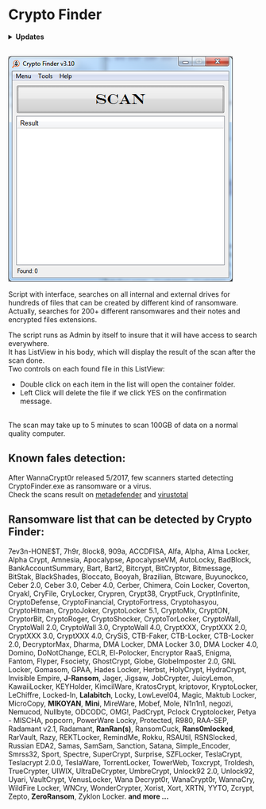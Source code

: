 <h1> Crypto Finder </h1>

<details> 
<summary> <b> Updates </b> </summary>
<i><p><b> Last version: v3.15 </b><br>
<p> 31/07/2017 - Added new ransomwares' notes and file extensions. </p>
<p> 14/07/2017 - Added new ransomwares' notes and file extensions. </p>
<p> 29/6/2017 <br>
- Cleaned up the searches. The search now should be 20% faster.<br>
- Added new ransomwares' notes and file extensions. </p>
<p> 22/6/2017 - Added new ransomwares' notes and file extensions.</p>
<p> 13/6/2017 - Added new ransomwares' notes and file extensions.</p>
<p> 15/5/2017 <br>
- Fix when the file contains "@" in the search.<br>
- Added new ransomwares' notes and file extensions.</p>
<p> 10/5/2017 <br>
- Added new ransomwares' notes and file extensions.<br>
- Kill the scan process when exit </p>
<p> 22/3/2017<br>
- Added Tool menu and moved "Check For Update" to it.<br>
- Added in Tool Menu "Delete All Files" to delete all detected files.<br>
- Added Status Bar that contains the ammount of detected files </p>
<p> 2/2/2017 <br>
- Added new ransomwares' notes and file extensions.<br>
- Currect the updating process to replace the old version of the program with the new version name.</p>
<p> 27/12/2016 - Fixed bug when you right click on an empty area in the Result ListView </p>
<p> 31/10/2016 - Added new ransomwares' notes and file extensions.</p>
<p> 26/10/2016 - Added new ransomwares' notes and file extensions. </p>
<p> 18/10/2016 - Added "Check For Update" in Help Menu </p>
<p> 12/10/216  - Added new ransomwares' notes and file extensions. </p>
<p> 5/10/2016  - Added new ransomwares' notes and file extensions. </p>
<p> 12/09/2016 <br>
-	Fix bug when the path to the script folder contains spaces. It wasn’t create the CryptoFinderSearchResult.txt <br>
-	Added more than 75 kind of ransomwares extensions and notes, and over 150+ searches.<br>
-	Added "Ransomware list" in a Menu </p>
<p> <b> 01/09/2016 - Released v1.0 </b></p></i>
</details>
<br> 

![Alt text](https://raw.githubusercontent.com/RamiSyr/Crypto-Finder/master/CryptoFinder.png)


Script with interface, searches  on all internal and external drives for hundreds of files that can be created by different kind of ransomware. Actually, searches for 200+ different ransomwares and their notes and encrypted files extensions.

The script runs as Admin by itself to insure that it will have access to search everywhere.<br>
It has ListView in his body, which will display the result of the scan after the scan done. <br>
Two controls on each found file in this ListView: <br>
- Double click on each item in the list will open the container folder.
- Left Click will delete the file if we click YES on the confirmation message.
<br>
The scan may take up to 5 minutes to scan 100GB of data on a normal quality computer.
<br>

## Known fales detection: <br>
After WannaCrypt0r released 5/2017, few scanners started detecting CryptoFinder.exe as ransomware or a virus.</br>
Check the scans result on [metadefender](https://www.metadefender.com/#!/results/file/ZTE3MDUzMEhKYklSdjRzWlpTSk1MUkROb1da/regular/analysis) and [virustotal](https://www.virustotal.com/en/file/ef5ade9c5b21459684900cf3d73da53dd3fb50b7ab3ee6b95f3beb6cd48fa566/analysis/1496167810/)


## Ransomware list that can be detected by Crypto Finder:

7ev3n-HONE$T, 7h9r, 8lock8, 909a, ACCDFISA, Alfa, Alpha, Alma Locker, Alpha Crypt, Amnesia, Apocalypse, ApocalypseVM, AutoLocky, BadBlock, BankAccountSummary, Bart, Bart2, Bitcrypt, BitCryptor, Bitmessage, BitStak, BlackShades, Bloccato, Booyah, Brazilian, Btcware, Buyunockco, Ceber 2.0, Ceber 3.0, Ceber 4.0, Cerber, Chimera, Coin Locker, Coverton, Cryakl, CryFile, CryLocker, Crypren, Crypt38, CryptFuck, CryptInfinite, CryptoDefense, CryptoFinancial, CryptoFortress, Cryptohasyou, CryptoHitman, CryptoJoker, CryptoLocker 5.1, CryptoMix, CryptON, CryptorBit, CryptoRoger, CryptoShocker, CryptoTorLocker, CryptoWall, CryptoWall 2.0, CryptoWall 3.0, CryptoWall 4.0, CryptXXX, CryptXXX 2.0, CryptXXX 3.0, CryptXXX 4.0, CrySiS, CTB-Faker, CTB-Locker, CTB-Locker 2.0, DecryptorMax, Dharma, DMA Locker, DMA Locker 3.0, DMA Locker 4.0, Domino, DoNotChange, ECLR, El-Polocker, Encryptor RaaS, Enigma, Fantom, Flyper, Fsociety, GhostCrypt, Globe, GlobeImposter 2.0, GNL Locker, Gomasom, GPAA, Hades Locker, Herbst, HolyCrypt, HydraCrypt, Invisible Empire, **J-Ransom**, Jager, Jigsaw, JobCrypter, JuicyLemon, KawaiiLocker, KEYHolder, KimcilWare, KratosCrypt, kriptovor, KryptoLocker, LeChiffre, Locked-In, **Lalabitch**, Locky, LowLevel04, Magic, Maktub Locker, MicroCopy, **MIKOYAN**, **Mini**, MireWare, Mobef, Mole, N1n1n1, negozi, Nemucod, Nullbyte, ODCODC, OMG!, PadCrypt, Pclock Cryptolocker, Petya - MISCHA, popcorn, PowerWare Locky, Protected, R980, RAA-SEP, Radamant v2.1, Radamant, **RanRan(s)**, RansomCuck, **Rans0mlocked**, RarVault, Razy, REKTLocker, RemindMe, Rokku, RSAUtil, RSNSlocked, Russian EDA2, Samas, SamSam, Sanction, Satana, Simple_Encoder, Smrss32, Sport, Spectre, SuperCrypt, Surprise, SZFLocker, TeslaCrypt, Teslacrypt 2.0.0, TeslaWare, TorrentLocker, TowerWeb, Toxcrypt, Troldesh, TrueCrypter, UIWIX, UltraDeCrypter, UmbreCrypt, Unlock92 2.0, Unlock92, Uyari, VaultCrypt, VenusLocker, Wana Decrypt0r, WanaCrypt0r, WannaCry, WildFire Locker, WNCry, WonderCrypter, Xorist, Xort, XRTN, YYTO, Zcrypt, Zepto, **ZeroRansom**, Zyklon Locker.
**and more ...**
